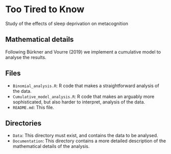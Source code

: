 # Too Tired to Know
Study of the effects of sleep deprivation on metacognition

## Mathematical details
Following Bürkner and Vourre (2019) we implement a cumulative model to analyse the results.

## Files
- `Binomial_analysis.R`: R code that makes a straightforward analysis of the data.
- `Cumulative_model_analysis.R`: R code that makes an arguably more sophisticated, but also harder to interpret, analysis of the data.
- `README.md`: This file.

## Directories
- `Data`: This directory must exist, and contains the data to be analysed.
- `Documentation`: This directory contains a more detailed description of the mathematical details of the analysis.